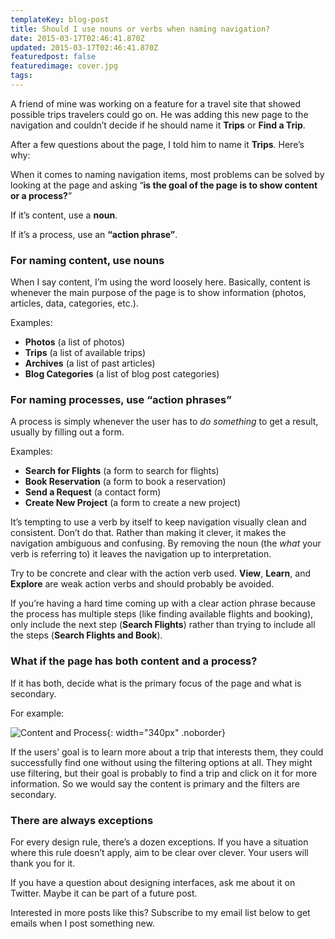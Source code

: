 ```yaml
---
templateKey: blog-post
title: Should I use nouns or verbs when naming navigation?
date: 2015-03-17T02:46:41.870Z
updated: 2015-03-17T02:46:41.870Z
featuredpost: false
featuredimage: cover.jpg
tags:
---
```


A friend of mine was working on a feature for a travel site that showed possible trips travelers could go on. He was adding this new page to the navigation and couldn’t decide if he should name it **Trips** or **Find a Trip**.

After a few questions about the page, I told him to name it **Trips**. Here’s why:

When it comes to naming navigation items, most problems can be solved by looking at the page and asking “**is the goal of the page is to show content or a process?**”

If it’s content, use a **noun**.

If it’s a process, use an **“action phrase”**.


### For naming content, use nouns

When I say content, I’m using the word loosely here. Basically, content is whenever the main purpose of the page is to show information (photos, articles, data, categories, etc.).

Examples:

- **Photos** (a list of photos)
- **Trips** (a list of available trips)
- **Archives** (a list of past articles)
- **Blog Categories** (a list of blog post categories)


### For naming processes, use “action phrases”

A process is simply whenever the user has to *do something* to get a result, usually by filling out a form.

Examples:

- **Search for Flights** (a form to search for flights)
- **Book Reservation** (a form to book a reservation)
- **Send a Request** (a contact form)
- **Create New Project** (a form to create a new project)

It’s tempting to use a verb by itself to keep navigation visually clean and consistent. Don’t do that. Rather than making it clever, it makes the navigation ambiguous and confusing. By removing the noun (the *what* your verb is referring to) it leaves the navigation up to interpretation.

Try to be concrete and clear with the action verb used. **View**, **Learn**, and **Explore** are weak action verbs and should probably be avoided.

If you’re having a hard time coming up with a clear action phrase because the process has multiple steps (like finding available flights and booking), only include the next step (**Search Flights**) rather than trying to include all the steps (**Search Flights and Book**).


### What if the page has both content and a process?

If it has both, decide what is the primary focus of the page and what is secondary.

For example:

![Content and Process](2015-03-17-naming-navigation/content-and-process@2x.png){: width="340px" .noborder}

If the users’ goal is to learn more about a trip that interests them, they could successfully find one without using the filtering options at all. They might use filtering, but their goal is probably to find a trip and click on it for more information. So we would say the content is primary and the filters are secondary.


### There are always exceptions

For every design rule, there’s a dozen exceptions. If you have a situation where this rule doesn’t apply, aim to be clear over clever. Your users will thank you for it.

If you have a question about designing interfaces, ask me about it on Twitter. Maybe it can be part of a future post.

Interested in more posts like this? Subscribe to my email list below to get emails when I post something new.
